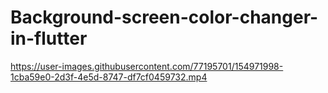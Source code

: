 # Background-screen-color-changer-in-flutter



https://user-images.githubusercontent.com/77195701/154971998-1cba59e0-2d3f-4e5d-8747-df7cf0459732.mp4
